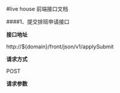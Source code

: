 #live house 前端接口文档

####1、提交排班申请接口

**接口地址**

http://${domain}/front/json/v1/applySubmit

**请求方式**

POST

**请求参数**

